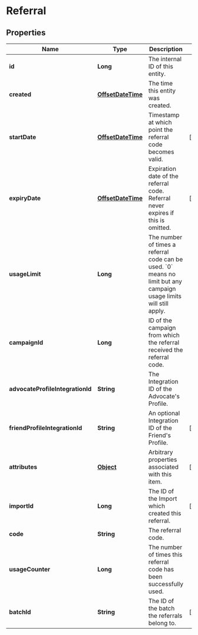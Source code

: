 

# Referral

## Properties

Name | Type | Description | Notes
------------ | ------------- | ------------- | -------------
**id** | **Long** | The internal ID of this entity. | 
**created** | [**OffsetDateTime**](OffsetDateTime.md) | The time this entity was created. | 
**startDate** | [**OffsetDateTime**](OffsetDateTime.md) | Timestamp at which point the referral code becomes valid. |  [optional]
**expiryDate** | [**OffsetDateTime**](OffsetDateTime.md) | Expiration date of the referral code. Referral never expires if this is omitted. |  [optional]
**usageLimit** | **Long** | The number of times a referral code can be used. &#x60;0&#x60; means no limit but any campaign usage limits will still apply.  | 
**campaignId** | **Long** | ID of the campaign from which the referral received the referral code. | 
**advocateProfileIntegrationId** | **String** | The Integration ID of the Advocate&#39;s Profile. | 
**friendProfileIntegrationId** | **String** | An optional Integration ID of the Friend&#39;s Profile. |  [optional]
**attributes** | [**Object**](.md) | Arbitrary properties associated with this item. |  [optional]
**importId** | **Long** | The ID of the Import which created this referral. |  [optional]
**code** | **String** | The referral code. | 
**usageCounter** | **Long** | The number of times this referral code has been successfully used. | 
**batchId** | **String** | The ID of the batch the referrals belong to. |  [optional]



